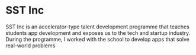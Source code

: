 # SST Inc

SST Inc is an accelerator-type talent development programme that teaches students app development and exposes us to the tech and startup industry. During the programme,
I worked with the school to develop apps that solve real-world problems
